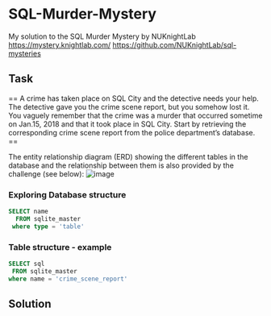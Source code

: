 # SQL-Murder-Mystery
My solution to the SQL Murder Mystery by NUKnightLab 
https://mystery.knightlab.com/
https://github.com/NUKnightLab/sql-mysteries

## Task

== A crime has taken place on SQL City and the detective needs your help. The detective gave you the crime scene report, but you somehow lost it. You vaguely remember that the crime was a ​murder​ that occurred sometime on ​Jan.15, 2018​ and that it took place in ​SQL City​. 
Start by retrieving the corresponding crime scene report from the police department’s database. == 


The entity relationship diagram (ERD) showing the different tables in the database and the relationship between them is also provided by the challenge (see below):
![image](https://github.com/Camilla82/SQL-Murder-Mystery/assets/126681504/bad1658e-d5be-4a5b-bf83-2392b419298f)



### Exploring Database structure

``` sql
SELECT name 
  FROM sqlite_master
 where type = 'table'
```

### Table structure - example
 ```sql
SELECT sql 
  FROM sqlite_master
 where name = 'crime_scene_report'
```


## Solution
